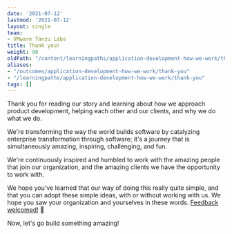 ```yaml
---
date: '2021-07-12'
lastmod: '2021-07-12'
layout: single
team:
- VMware Tanzu Labs
title: Thank you!
weight: 90
oldPath: "/content/learningpaths/application-development-how-we-work/thank-you.md"
aliases:
- "/outcomes/application-development-how-we-work/thank-you"
- "/learningpaths/application-development-how-we-work/thank-you"
tags: []
---
```


Thank you for reading our story and learning about how we approach product development, helping each other and our clients, and why we do what we do. 

We're transforming the way the world builds software by catalyzing enterprise transformation through software; it's a journey that is simultaneously amazing, inspiring, challenging, and fun. 

We're continuously inspired and humbled to work with the amazing people that join our organization, and the amazing clients we have the opportunity to work with.

We hope you've learned that our way of doing this really quite simple, and that you can adopt these simple ideas, with or without working with us. We hope you saw your organization and yourselves in these words. [Feedback welcomed!](https://github.com/vmware-tanzu/tanzu-dev-portal/issues) 🔬 

Now, let's go build something amazing!
